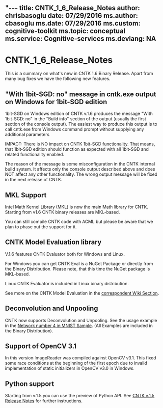 "---
title:   CNTK_1_6_Release_Notes
author:    chrisbasoglu
date:    07/29/2016
ms.author:   cbasoglu
ms.date:   07/29/2016
ms.custom:   cognitive-toolkit
ms.topic:   conceptual
ms.service:  Cognitive-services
ms.devlang:   NA
---

# CNTK_1_6_Release_Notes

This is a summary on what's new in CNTK 1.6 Binary Release. Apart from many bug fixes we have the following new features.

## "With 1bit-SGD: no" message in cntk.exe output on Windows for 1bit-SGD edition

1bit-SGD on Windows edition of CNTK v.1.6 produces the message "With 1bit-SGD: no" in the "Build info" section of the output (usually the first section of the console output). The easiest way to produce this output is to call cntk.exe from Windows command prompt without supplying any additional parameters.

IMPACT: There is NO impact on CNTK 1bit-SGD functionality. That means, that 1bit-SGD edition should function as expected with all 1bit-SGD and related functionality enabled.

The reason of the message is some misconfiguration in the CNTK internal build system. It affects only the console output described above and does NOT affect any other functionality. The wrong output message will be fixed in the next release of CNTK.

## MKL Support

Intel Math Kernel Library (MKL) is now the main Math library for CNTK. Starting from v1.6 CNTK binary releases are MKL-based. 

You can still compile CNTK code with ACML but please be aware that we plan to phase out the support for it.

## CNTK Model Evaluation library

V.1.6 features CNTK Evaluator both for Windows and Linux. 

For Windows you can get CNTK Eval is a NuGet Package or directly from the Binary Distribution. Please note, that this time the NuGet package is MKL-based.

Linux CNTK Evaluator is included in Linux binary distribution.

See more on the CNTK Model Evaluation in the [correspondent Wiki Section](../CNTK-Evaluation-Overview.md). 

## Deconvolution and Unpooling

CNTK now supports Deconvolution and Unpooling. See the usage example in the [Network number 4 in MNIST Sample](https://github.com/Microsoft/CNTK/blob/master/Examples/Image/MNIST/README.md). (All Examples are included in the Binary Distribution).

## Support of OpenCV 3.1

In this version ImageReader was compiled against OpenCV v3.1. This fixed some race conditions at the beginning of the first epoch due to invalid implementation of static initializers in OpenCV v3.0 in Windows.

## Python support

Starting from v.1.5 you can use the preview of Python API. See [CNTK v.1.5 Release Notes](./CNTK_1_5_Release_Notes.md) for further instructions.